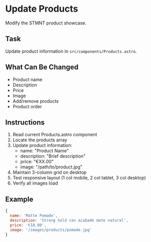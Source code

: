 # Update Products

Modify the STMNT product showcase.

## Task
Update product information in `src/components/Products.astro`.

## What Can Be Changed
- Product name
- Description
- Price
- Image
- Add/remove products
- Product order

## Instructions
1. Read current Products.astro component
2. Locate the products array
3. Update product information:
   - name: "Product Name"
   - description: "Brief description"
   - price: "€XX.00"
   - image: "/path/to/product.jpg"
4. Maintain 3-column grid on desktop
5. Test responsive layout (1 col mobile, 2 col tablet, 3 col desktop)
6. Verify all images load

## Example
```javascript
{
  name: 'Matte Pomade',
  description: 'Strong hold con acabado mate natural',
  price: '€18.00',
  image: '/images/products/pomade.jpg'
}
```
